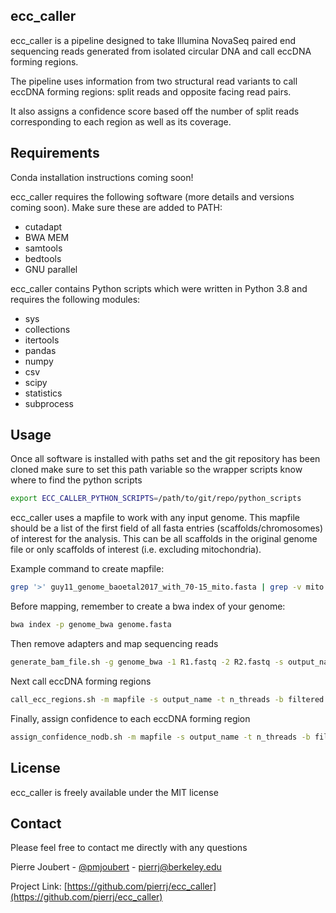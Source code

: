 <!-- ecc_caller -->
## ecc_caller

ecc_caller is a pipeline designed to take Illumina NovaSeq paired end sequencing reads generated from isolated circular DNA and call eccDNA forming regions.

The pipeline uses information from two structural read variants to call eccDNA forming regions: split reads and opposite facing read pairs.

It also assigns a confidence score based off the number of split reads corresponding to each region as well as its coverage.

## Requirements

Conda installation instructions coming soon!

ecc_caller requires the following software (more details and versions coming soon). Make sure these are added to PATH:
* cutadapt
* BWA MEM
* samtools
* bedtools
* GNU parallel

ecc_caller contains Python scripts which were written in Python 3.8 and requires the following modules:
* sys
* collections
* itertools
* pandas
* numpy
* csv
* scipy
* statistics
* subprocess

<!-- USAGE EXAMPLES -->
## Usage

Once all software is installed with paths set and the git repository has been cloned make sure to set this path variable so the wrapper scripts know where to find the python scripts 
   ```sh
   export ECC_CALLER_PYTHON_SCRIPTS=/path/to/git/repo/python_scripts
   ```

ecc_caller uses a mapfile to work with any input genome. This mapfile should be a list of the first field of all fasta entries (scaffolds/chromosomes) of interest for the analysis. This can be all scaffolds in the original genome file or only scaffolds of interest (i.e. excluding mitochondria).

Example command to create mapfile:
   ```sh
   grep '>' guy11_genome_baoetal2017_with_70-15_mito.fasta | grep -v mito | awk '{print substr($1,2)}' > mapfile
   ```

Before mapping, remember to create a bwa index of your genome:
   ```sh
   bwa index -p genome_bwa genome.fasta 
   ```

Then remove adapters and map sequencing reads
   ```sh
   generate_bam_file.sh -g genome_bwa -1 R1.fastq -2 R2.fastq -s output_name -t n_threads -m mapfile
   ```
   
Next call eccDNA forming regions
   ```sh
   call_ecc_regions.sh -m mapfile -s output_name -t n_threads -b filtered.sorted.output_name.bam
   ```
   
Finally, assign confidence to each eccDNA forming region
   ```sh
   assign_confidence_nodb.sh -m mapfile -s output_name -t n_threads -b filtered.sorted.output_name.bam -r output_name.confirmedsplitreads.bed
   ```

<!-- LICENSE -->
## License

ecc_caller is freely available under the MIT license

<!-- CONTACT -->
## Contact

Please feel free to contact me directly with any questions

Pierre Joubert - [@pmjoubert](https://twitter.com/pmjoubert) - pierrj@berkeley.edu

Project Link: [https://github.com/pierrj/ecc_caller](https://github.com/pierrj/ecc_caller)
